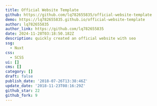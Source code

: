 ```yaml
---
title: Official Website Template
github: https://github.com/lq782655835/official-website-template
demo: https://lq782655835.github.io/official-website-template
author: lq782655835
author_link: https://github.com/lq782655835
date: 2024-11-28T03:18:50.182Z
description: quickly created an official website with seo
ssg:
  - Nuxt
css:
  - SCSS
ui: []
cms: []
category: []
draft: false
publish_date: '2018-07-26T13:38:46Z'
update_date: '2018-11-23T08:16:29Z'
github_star: 22
github_fork: 9
---
```

